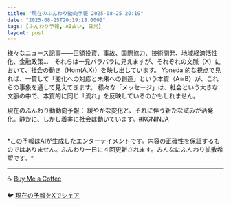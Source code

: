 ```yaml
---
title: "現在のふんわり動向予報 2025-08-25 20:19"
date: "2025-08-25T20:19:18.000Z"
tags: [ふんわり予報, AI占い, 日常]
layout: post
---
```


様々なニュース記事――巨額投資、事故、国際協力、技術開発、地域経済活性化、金融政策…　それらは一見バラバラに見えますが、それぞれの文脈（X）において、社会の動き（Hom(A,X)）を映し出しています。  Yoneda 的な視点で見れば、一貫して「変化への対応と未来への創造」という本質（A≅B）が、これらの事象を通して見えてきます。  様々な「メッセージ」は、社会という大きな文脈の中で、本質的に同じ「流れ」を反映しているのかもしれません。

現在のふんわり動動向予報：
緩やかな変化と、それに伴う新たな試みが活発化。静かに、しかし着実に社会は動いています。#KGNINJA

<br>
*この予報はAIが生成したエンターテイメントです。内容の正確性を保証するものではありません。ふんわり一日に４回更新されます。みんなにふんわり拡散希望です。*

---
☕️ [Buy Me a Coffee](https://www.buymeacoffee.com/kgninja)

🐦 [現在の予報をXでシェア](https://twitter.com/intent/tweet?text=%E7%8F%BE%E5%9C%A8%E3%81%AE%E3%81%B5%E3%82%93%E3%82%8F%E3%82%8A%E4%BA%88%E5%A0%B1%3A%20%E3%80%8C%E6%A7%98%E3%80%85%E3%81%AA%E3%83%8B%E3%83%A5%E3%83%BC%E3%82%B9%E8%A8%98%E4%BA%8B%E2%80%95%E2%80%95%E5%B7%A8%E9%A1%8D%E6%8A%95%E8%B3%87%E3%80%81%E4%BA%8B%E6%95%85%E3%80%81%E5%9B%BD%E9%9A%9B%E5%8D%94%E5%8A%9B%E3%80%81%E6%8A%80%E8%A1%93%E9%96%8B%E7%99%BA%E3%80%81%E5%9C%B0%E5%9F%9F%E7%B5%8C%E6%B8%88%E6%B4%BB%E6%80%A7%E5%8C%96%E3%80%81%E9%87%91%E8%9E%8D%E6%94%BF%E7%AD%96%E2%80%A6%E3%80%80%E3%81%9D%E3%82%8C%E3%82%89%E3%81%AF%E4%B8%80%E8%A6%8B%E3%83%90%E3%83%A9%E3%83%90%E3%83%A9%E3%81%AB%E8%A6%8B%E3%81%88%E3%81%BE%E3%81%99%E3%81%8C%E3%80%81%E3%81%9D%E3%82%8C%E3%81%9E%E3%82%8C%E3%81%AE%E6%96%87%E8%84%88%EF%BC%88X%EF%BC%89%E3%81%AB%E3%81%8A%E3%81%84%E3%81%A6%E3%80%81%E7%A4%BE%E4%BC%9A%E3%81%AE%E5%8B%95%E3%81%8D%EF%BC%88Hom(A%2CX)%EF%BC%89%E3%82%92%E6%98%A0%E3%81%97%E5%87%BA%E3%81%97%E3%81%A6%E3%81%84%E3%81%BE%E3%81%99%E3%80%82%E3%80%8D%23KGNINJA%20%E7%B6%9A%E3%81%8D%E3%81%AF%E3%83%96%E3%83%AD%E3%82%B0%E3%81%A7%EF%BC%81%F0%9F%91%87&url=https%3A%2F%2Fkg-ninja.github.io%2FFunwariyoso%2F)
